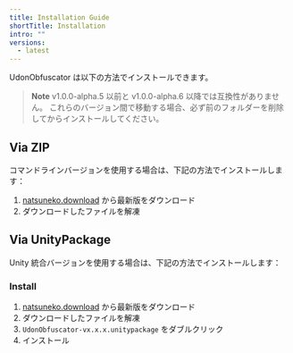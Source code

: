 ```yaml
---
title: Installation Guide
shortTitle: Installation
intro: ""
versions:
  - latest
---
```


UdonObfuscator は以下の方法でインストールできます。

> **Note**
> v1.0.0-alpha.5 以前と v1.0.0-alpha.6 以降では互換性がありません。
> これらのバージョン間で移動する場合、必ず前のフォルダーを削除してからインストールしてください。

## Via ZIP

コマンドラインバージョンを使用する場合は、下記の方法でインストールします：

1.  [natsuneko.download](https://natsuneko.download/Plana-v1.0.0-alpha.7.unitypackage) から最新版をダウンロード
2.  ダウンロードしたファイルを解凍

## Via UnityPackage

Unity 統合バージョンを使用する場合は、下記の方法でインストールします：

### Install

1.  [natsuneko.download](https://natsuneko.download/Plana-v1.0.0-alpha.7.unitypackage) から最新版をダウンロード
2.  ダウンロードしたファイルを解凍
3.  `UdonObfuscator-vx.x.x.unitypackage` をダブルクリック
4.  インストール
